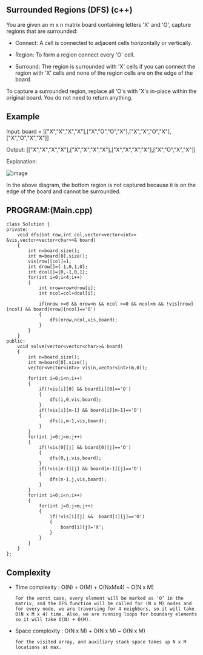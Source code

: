 ## Surrounded Regions (DFS) (c++)

You are given an m x n matrix board containing letters 'X' and 'O', capture regions that are surrounded:

- Connect: A cell is connected to adjacent cells horizontally or vertically.

- Region: To form a region connect every 'O' cell.

- Surround: The region is surrounded with 'X' cells if you can connect the region with 'X' cells and none of the region cells are on the edge of the board.

To capture a surrounded region, replace all 'O's with 'X's in-place within the original board. You do not need to return anything.
## Example
Input: board = [["X","X","X","X"],["X","O","O","X"],["X","X","O","X"],["X","O","X","X"]]

Output: [["X","X","X","X"],["X","X","X","X"],["X","X","X","X"],["X","O","X","X"]]

Explanation:

![image](https://github.com/user-attachments/assets/f397326a-0e7b-49f3-8b9b-b0720c375a3c)

In the above diagram, the bottom region is not captured because it is on the edge of the board and cannot be surrounded.

## PROGRAM:(Main.cpp)
```
class Solution {
private:
    void dfs(int row,int col,vector<vector<int>> &vis,vector<vector<char>>& board)
    {
        int n=board.size();
        int m=board[0].size();
        vis[row][col]=1;
        int drow[]={-1,0,1,0};
        int dcol[]={0,-1,0,1};
        for(int i=0;i<4;i++)
        {
            int nrow=row+drow[i];
            int ncol=col+dcol[i];

            if(nrow >=0 && nrow<n && ncol >=0 && ncol<m && !vis[nrow][ncol] && board[nrow][ncol]=='O')
            {
                dfs(nrow,ncol,vis,board);
            }
        }
    }
public:
    void solve(vector<vector<char>>& board) 
    {
        int n=board.size();
        int m=board[0].size();
        vector<vector<int>> vis(n,vector<int>(m,0));

        for(int i=0;i<n;i++)
        {
            if(!vis[i][0] && board[i][0]=='O')
            {
                dfs(i,0,vis,board);
            }
            if(!vis[i][m-1] && board[i][m-1]=='O')
            {
                dfs(i,m-1,vis,board);
            }
        }
        for(int j=0;j<m;j++)
        {
            if(!vis[0][j] && board[0][j]=='O')
            {
                dfs(0,j,vis,board);
            }
            if(!vis[n-1][j] && board[n-1][j]=='O')
            {
                dfs(n-1,j,vis,board);
            }
        }
        for(int i=0;i<n;i++)
        {
            for(int j=0;j<m;j++)
            {
                if(!vis[i][j] &&  board[i][j]=='O')
                {
                    board[i][j]='X';
                }
            }
        }   
    }
};
```
## Complexity
- Time complexity : O(N) + O(M) + O(NxMx4) ~ O(N x M)
  
      For the worst case, every element will be marked as ‘O’ in the matrix, and the DFS function will be called for (N x M) nodes and for every node, we are traversing for 4 neighbors, so it will take O(N x M x 4) time. Also, we are running loops for boundary elements so it will take O(N) + O(M).
- Space complexity : O(N x M) + O(N x M) ~ O(N x M)

      for the visited array, and auxiliary stack space takes up N x M locations at max.
